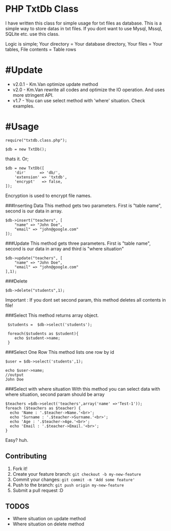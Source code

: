 PHP TxtDb Class
================
I have written this class for simple usage for txt files as database. This is a simple way to store datas in txt files. If you dont want to use Mysql, Mssql, SQLite etc. use this class.

Logic is simple;
Your directory = Your database directory,
Your files     = Your tables,
File contents  = Table rows

#Update
===============
* v2.0.1 - Km.Van optimize update method
* v2.0 - Km.Van rewrite all codes and optimize the IO operation. And uses more stringent API.
* v1.7 - You can use select method with 'where' situation. Check examples.

#Usage
===============

    require("txtdb.class.php");

    $db = new TxtDb();
    
thats it. Or;

	$db = new TxtDb([
		'dir'      => 'db/',
		'extension' => 'txtdb',
		'encrypt'   => false,
	]);


Encryption is used to encrypt file names.

###Inserting Data
This method gets two parameters. 
First is "table name", second is our data in array.

	$db->insert("teachers", [
		"name" => "John Doe",
		"email" => "john@google.com"
	]);


###Update
This method gets three parameters.
First is "table name", second is our data in array and third is "where situation"

    $db->update("teachers", [
		"name" => "John Doe",
		"email" => "john@google.com"
	],1);

###Delete

    $db->delete("students",1);
    
Important : If you dont set second param, this method deletes all contents in file!

  
###Select
This method returns array object.

     $students =  $db->select('students');
     
     foreach($students as $student){
        echo $student->name;
     }
     
    
###Select One Row
This method lists one row by id

    $user = $db->select('students',1);
    
    echo $user->name;
    //output
    John Doe


###Select with where situation
With this method you can select data with where situation, second param should be array

    $teachers =$db->select('teachers',array('name' =>'Test-1'));
    foreach ($teachers as $teacher) {
      echo 'Name : '.$teacher->Name.'<br>';
      echo 'Surname : '.$teacher->Surname.'<br>';
      echo 'Age : '.$teacher->Age.'<br>';
      echo 'Email : '.$teacher->Email.'<br>';
    }

Easy? huh.

## Contributing

1. Fork it!
2. Create your feature branch: `git checkout -b my-new-feature`
3. Commit your changes: `git commit -m 'Add some feature'`
4. Push to the branch: `git push origin my-new-feature`
5. Submit a pull request :D


## TODOS

 - Where situation on update method
 - Where situation on delete method



